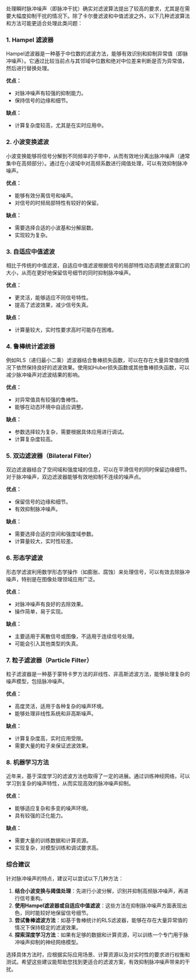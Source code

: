 处理瞬时脉冲噪声（即脉冲干扰）确实对滤波算法提出了较高的要求，尤其是在需要大幅度抑制干扰的情况下。除了卡尔曼滤波和中值滤波之外，以下几种滤波算法和方法可能更适合处理此类问题：



### 1. **Hampel 滤波器**



Hampel滤波器是一种基于中位数的滤波方法，能够有效识别和抑制异常值（即脉冲噪声）。它通过比较当前点与其邻域中位数和绝对中位差来判断是否为异常值，然后进行替换处理。



**优点：**



- 对脉冲噪声有较强的抑制能力。
- 保持信号的边缘和细节。



**缺点：**



- 计算复杂度较高，尤其是在实时应用中。



### 2. **小波变换滤波**



小波变换能够将信号分解到不同频率的子带中，从而有效地分离出脉冲噪声（通常集中在高频部分）。通过在小波域中对高频系数进行阈值处理，可以有效抑制脉冲噪声。



**优点：**



- 能够有效分离信号和噪声。
- 对信号的时频局部特性有较好的保留。



**缺点：**



- 需要选择合适的小波基和分解层数。
- 实现较为复杂。



### 3. **自适应中值滤波**



相比于传统的中值滤波，自适应中值滤波根据信号的局部特性动态调整滤波窗口的大小，从而在更好地保留信号细节的同时抑制脉冲噪声。



**优点：**



- 更灵活，能够适应不同信号特性。
- 提高了滤波效果，减少信号失真。



**缺点：**



- 计算量较大，实时性要求高时可能存在困难。



### 4. **鲁棒统计滤波器**



例如RLS（递归最小二乘）滤波器结合鲁棒损失函数，可以在存在大量异常值的情况下依然保持良好的滤波效果。使用如Huber损失函数或其他鲁棒损失函数，可以减少脉冲噪声对滤波结果的影响。



**优点：**



- 对异常值具有较强的鲁棒性。
- 能够在动态环境中自适应调整。



**缺点：**



- 参数选择较为复杂，需要根据具体应用进行调试。
- 计算复杂度较高。



### 5. **双边滤波器（Bilateral Filter）**



双边滤波器结合了空间域和强度域的信息，可以在平滑信号的同时保留边缘细节。对于脉冲噪声，双边滤波器能够有效地抑制不连续的噪声点。



**优点：**



- 保留信号的边缘和细节。
- 有效抑制脉冲噪声。



**缺点：**



- 需要选择合适的空间和强度域参数。
- 计算量较大，实时性较差。



### 6. **形态学滤波**



形态学滤波利用数学形态学操作（如膨胀、腐蚀）来处理信号，可以有效去除脉冲噪声，特别是在图像处理领域应用广泛。



**优点：**



- 对脉冲噪声有良好的去除效果。
- 操作简单，易于实现。



**缺点：**



- 主要适用于离散信号或图像，不适用于连续信号处理。
- 可能会引入其他类型的失真。



### 7. **粒子滤波器（Particle Filter）**



粒子滤波器是一种基于蒙特卡罗方法的非线性、非高斯滤波方法，能够处理复杂的噪声模型，包括脉冲噪声。



**优点：**



- 高度灵活，适用于各种复杂的噪声环境。
- 能够处理非线性系统和非高斯噪声。



**缺点：**



- 计算复杂度高，实时应用受限。
- 需要大量的粒子来保证滤波效果。



### 8. **机器学习方法**



近年来，基于深度学习的滤波方法也取得了一定的进展。通过训练神经网络，可以学习到复杂的噪声特性，从而实现高效的脉冲噪声抑制。



**优点：**



- 能够适应复杂和多变的噪声环境。
- 具有较强的泛化能力。



**缺点：**



- 需要大量的训练数据和计算资源。
- 实现复杂，对模型训练和调试要求高。



### 综合建议



针对脉冲噪声的特点，建议可以尝试以下几种方法：



1. **结合小波变换与阈值处理**：先进行小波分解，识别并抑制高频脉冲噪声，再进行信号重构。
2. **使用Hampel滤波器或自适应中值滤波**：这些方法在抑制脉冲噪声方面表现出色，同时能较好地保留信号细节。
3. **尝试鲁棒滤波方法**：如基于鲁棒统计的RLS滤波器，能够在存在大量异常值的情况下保持稳定的滤波效果。
4. **探索深度学习方法**：如果有足够的数据和计算资源，可以训练一个专门用于脉冲噪声抑制的神经网络模型。



选择具体方法时，应根据实际应用场景、计算资源以及对实时性的要求进行权衡和测试。希望这些建议能帮助您找到更适合的滤波方案，有效抑制脉冲噪声带来的干扰。